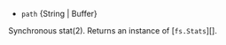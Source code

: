 <!-- YAML
added: v0.1.21
-->

* `path` {String | Buffer}

Synchronous stat(2). Returns an instance of [`fs.Stats`][].

